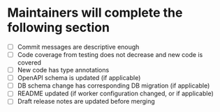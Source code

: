 # Maintainers will complete the following section

- [ ] Commit messages are descriptive enough
- [ ] Code coverage from testing does not decrease and new code is covered
- [ ] New code has type annotations
- [ ] OpenAPI schema is updated (if applicable)
- [ ] DB schema change has corresponding DB migration (if applicable)
- [ ] README updated (if worker configuration changed, or if applicable)
- [ ] Draft release notes are updated before merging
